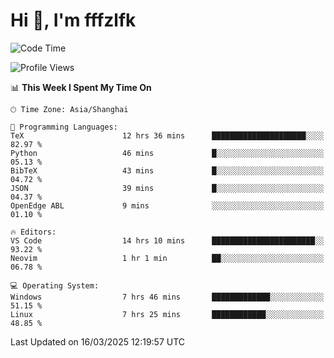 # Hi 👋, I'm fffzlfk

<!--START_SECTION:waka-->
![Code Time](http://img.shields.io/badge/Code%20Time-1%2C290%20hrs%2016%20mins-blue)

![Profile Views](http://img.shields.io/badge/Profile%20Views-0-blue)

📊 **This Week I Spent My Time On** 

```text
🕑︎ Time Zone: Asia/Shanghai

💬 Programming Languages: 
TeX                      12 hrs 36 mins      █████████████████████░░░░   82.97 % 
Python                   46 mins             █░░░░░░░░░░░░░░░░░░░░░░░░   05.13 % 
BibTeX                   43 mins             █░░░░░░░░░░░░░░░░░░░░░░░░   04.72 % 
JSON                     39 mins             █░░░░░░░░░░░░░░░░░░░░░░░░   04.37 % 
OpenEdge ABL             9 mins              ░░░░░░░░░░░░░░░░░░░░░░░░░   01.10 % 

🔥 Editors: 
VS Code                  14 hrs 10 mins      ███████████████████████░░   93.22 % 
Neovim                   1 hr 1 min          ██░░░░░░░░░░░░░░░░░░░░░░░   06.78 % 

💻 Operating System: 
Windows                  7 hrs 46 mins       █████████████░░░░░░░░░░░░   51.15 % 
Linux                    7 hrs 25 mins       ████████████░░░░░░░░░░░░░   48.85 % 
```


 Last Updated on 16/03/2025 12:19:57 UTC
<!--END_SECTION:waka-->
